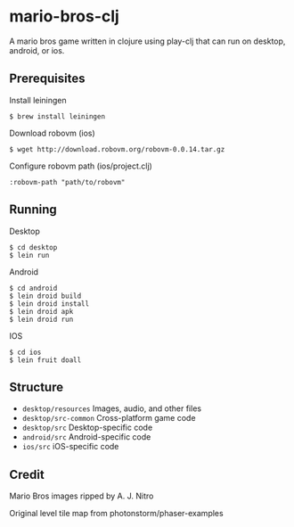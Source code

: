 mario-bros-clj
==============

A mario bros game written in clojure using play-clj that can run on desktop, android, or ios.



Prerequisites
-------------

Install leiningen

    $ brew install leiningen

Download robovm (ios)

    $ wget http://download.robovm.org/robovm-0.0.14.tar.gz

Configure robovm path (ios/project.clj)

    :robovm-path "path/to/robovm"



Running
-------

Desktop
    
    $ cd desktop
    $ lein run

Android

    $ cd android
    $ lein droid build
    $ lein droid install
    $ lein droid apk
    $ lein droid run

IOS

    $ cd ios
    $ lein fruit doall



Structure
---------

* `desktop/resources` Images, audio, and other files
* `desktop/src-common` Cross-platform game code
* `desktop/src` Desktop-specific code
* `android/src` Android-specific code
* `ios/src` iOS-specific code



Credit
------

Mario Bros images ripped by A. J. Nitro

Original level tile map from photonstorm/phaser-examples